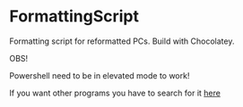 # FormattingScript

Formatting script for reformatted PCs. Build with Chocolatey.

OBS!

Powershell need to be in elevated mode to work!

If you want other programs you have to search for it <a href="https://chocolatey.org/packages"> here</a>




